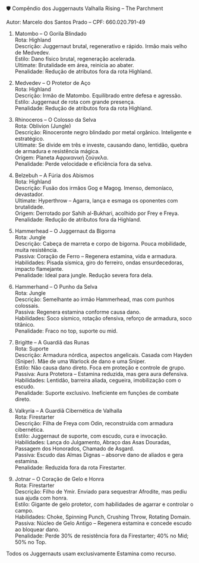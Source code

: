 🛡️ Compêndio dos Juggernauts 
Valhalla Rising – The Parchment

Autor: Marcelo dos Santos Prado – CPF: 660.020.791-49

1. Matombo – O Gorila Blindado  
Rota: Highland  
Descrição: Juggernaut brutal, regenerativo e rápido. Irmão mais velho de Medvedev.  
Estilo: Dano físico brutal, regeneração acelerada.  
Ultimate: Brutalidade em área, reinicia ao abater.  
Penalidade: Redução de atributos fora da rota Highland.  

2. Medvedev – O Protetor de Aço  
Rota: Highland  
Descrição: Irmão de Matombo. Equilibrado entre defesa e agressão.  
Estilo: Juggernaut de rota com grande presença.  
Penalidade: Redução de atributos fora da rota Highland.  

3. Rhinoceros – O Colosso da Selva  
Rota: Oblivion (Jungle)  
Descrição: Rinoceronte negro blindado por metal orgânico. Inteligente e estratégico.  
Ultimate: Se divide em três e investe, causando dano, lentidão, quebra de armadura e resistência mágica.  
Origem: Planeta Αφρικανική ζούγκλα.  
Penalidade: Perde velocidade e eficiência fora da selva.  

4. Belzebuh – A Fúria dos Abismos  
Rota: Highland  
Descrição: Fusão dos irmãos Gog e Magog. Imenso, demoníaco, devastador.  
Ultimate: Hyperthrow – Agarra, lança e esmaga os oponentes com brutalidade.  
Origem: Derrotado por Sahih al-Bukhari, acolhido por Frey e Freya.  
Penalidade: Redução de atributos fora da Highland.  

5. Hammerhead – O Juggernaut da Bigorna  
Rota: Jungle  
Descrição: Cabeça de marreta e corpo de bigorna. Pouca mobilidade, muita resistência.  
Passiva: Coração de Ferro – Regenera estamina, vida e armadura.  
Habilidades: Pisada sísmica, giro do ferreiro, ondas ensurdecedoras, impacto flamejante.  
Penalidade: Ideal para jungle. Redução severa fora dela.  

6. Hammerhand – O Punho da Selva  
Rota: Jungle  
Descrição: Semelhante ao irmão Hammerhead, mas com punhos colossais.  
Passiva: Regenera estamina conforme causa dano.  
Habilidades: Soco sísmico, rotação ofensiva, reforço de armadura, soco titânico.  
Penalidade: Fraco no top, suporte ou mid.  

7. Brigitte – A Guardiã das Runas  
Rota: Suporte  
Descrição: Armadura nórdica, aspectos angelicais. Casada com Hayden (Sniper). Mãe de uma Warlock de dano e uma Sniper.  
Estilo: Não causa dano direto. Foca em proteção e controle de grupo.  
Passiva: Aura Protetora – Estamina reduzida, mas gera aura defensiva.  
Habilidades: Lentidão, barreira aliada, cegueira, imobilização com o escudo.  
Penalidade: Suporte exclusivo. Ineficiente em funções de combate direto.  

8. Valkyria – A Guardiã Cibernética de Valhalla  
Rota: Firestarter  
Descrição: Filha de Freya com Odin, reconstruída com armadura cibernética.  
Estilo: Juggernaut de suporte, com escudo, cura e invocação.  
Habilidades: Lança do Julgamento, Abraço das Asas Douradas, Passagem dos Honorados, Chamado de Asgard.  
Passiva: Escudo das Almas Dignas – absorve dano de aliados e gera estamina.  
Penalidade: Reduzida fora da rota Firestarter.  

9. Jotnar – O Coração de Gelo e Honra  
Rota: Firestarter  
Descrição: Filho de Ymir. Enviado para sequestrar Afrodite, mas pediu sua ajuda com honra.  
Estilo: Gigante de gelo protetor, com habilidades de agarrar e controlar o campo.  
Habilidades: Choke, Spinning Punch, Crushing Throw, Rotating Domain.  
Passiva: Núcleo de Gelo Antigo – Regenera estamina e concede escudo ao bloquear dano.  
Penalidade: Perde 30% de resistência fora da Firestarter; 40% no Mid; 50% no Top.

Todos os Juggernauts usam exclusivamente Estamina como recurso.
